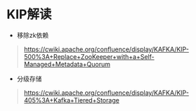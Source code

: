 # KIP解读

- 移除zk依赖 
 > https://cwiki.apache.org/confluence/display/KAFKA/KIP-500%3A+Replace+ZooKeeper+with+a+Self-Managed+Metadata+Quorum

- 分级存储
 > https://cwiki.apache.org/confluence/display/KAFKA/KIP-405%3A+Kafka+Tiered+Storage